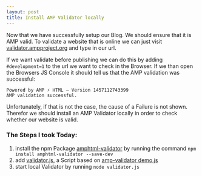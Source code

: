 ```yaml
---
layout: post
title: Install AMP Validator locally
---
```


Now that we have successfully setup our Blog. 
We should ensure that it is AMP valid.
To validate a website that is online we can just visit 
[validator.ampproject.org](https://validator.ampproject.org/) and type in our url. 

If we want validate before publishing we can do this 
by adding `#development=1` to the url we want to check in the Browser. 
If we than open the Browsers JS Console it should tell us that the AMP validation was successful:

```
Powered by AMP ⚡ HTML – Version 1457112743399
AMP validation successful.
```

Unfortunately, if that is not the case, the cause of a Failure is not shown. 
Therefor we should install an AMP Validator locally 
in order to check whether our website is valid.

### The Steps I took Today:
1. install the npm Package [amphtml-validator](https://www.npmjs.com/package/amphtml-validator) 
by running the command `npm install amphtml-validator --save-dev`
2. add [validator.js](/validator.js), a Script based on [amp-validator demo.js](https://github.com/ampproject/amphtml/blob/master/validator/nodejs/README.md)
3. start local Validator by running `node validator.js`